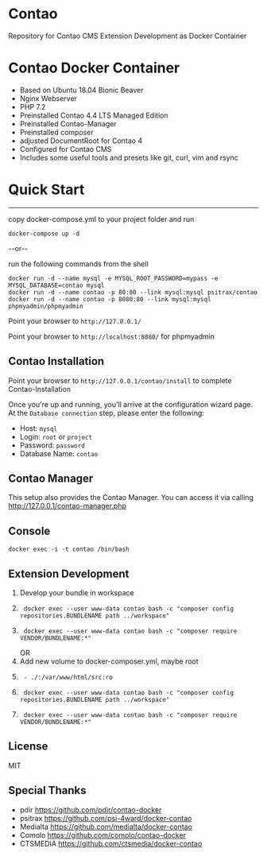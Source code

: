 # Contao
Repository for Contao CMS Extension Development as Docker Container

# Contao Docker Container
- Based on Ubuntu 18.04 Bionic Beaver
- Nginx Webserver
- PHP 7.2
- Preinstalled Contao 4.4 LTS Managed Edition
- Preinstalled Contao-Manager
- Preinstalled composer
- adjusted DocumentRoot for Contao 4
- Configured for Contao CMS
- Includes some useful tools and presets like git, curl, vim and rsync


# Quick Start
---

copy docker-compose.yml to your project folder and run
```
docker-compose up -d
```

--or--

run the following commands from the shell
```
docker run -d --name mysql -e MYSQL_ROOT_PASSWORD=mypass -e MYSQL_DATABASE=contao mysql
docker run -d --name contao -p 80:80 --link mysql:mysql psitrax/contao
docker run -d --name contao -p 8080:80 --link mysql:mysql phpmyadmin/phpmyadmin
```

Point your browser to `http://127.0.0.1/`

Point your browser to `http://localhost:8080/` for phpmyadmin

Contao Installation
---

Point your browser to `http://127.0.0.1/contao/install` to complete Contao-Installation

Once you're up and running, you'll arrive at the configuration wizard page. At the `Database connection` step, please enter the following:

- Host: `mysql`
- Login: `root` or  `project`
- Password: `password`
- Database Name: `contao`

Contao Manager
---
This setup also provides the Contao Manager. You can access it via calling http://127.0.0.1/contao-manager.php

Console
---

    docker exec -i -t contao /bin/bash

Extension Development
---

1. Develop your bundle in workspace
2.      docker exec --user www-data contao bash -c "composer config repositories.BUNDLENAME path ../workspace"
3.      docker exec --user www-data contao bash -c "composer require VENDOR/BUNDLENAME:*"
    OR
1. Add new volume to docker-composer.yml, maybe root
2.      - ./:/var/www/html/src:ro
3.      docker exec --user www-data contao bash -c "composer config repositories.BUNDLENAME path ../workspace"
4.      docker exec --user www-data contao bash -c "composer require VENDOR/BUNDLENAME:*"

License
---

MIT

Special Thanks
--------------
- pdir https://github.com/pdir/contao-docker
- psitrax https://github.com/psi-4ward/docker-contao
- Medialta https://github.com/medialta/docker-contao
- Comolo https://github.com/comolo/contao-docker
- CTSMEDIA https://github.com/ctsmedia/docker-contao
